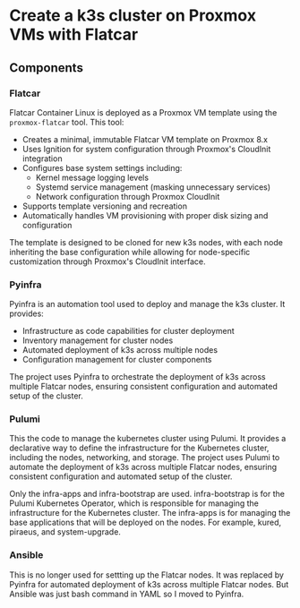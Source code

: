 # Create a k3s cluster on Proxmox VMs with Flatcar

## Components

### Flatcar

Flatcar Container Linux is deployed as a Proxmox VM template using the `proxmox-flatcar` tool. This tool:

- Creates a minimal, immutable Flatcar VM template on Proxmox 8.x
- Uses Ignition for system configuration through Proxmox's CloudInit integration
- Configures base system settings including:
  - Kernel message logging levels
  - Systemd service management (masking unnecessary services)
  - Network configuration through Proxmox CloudInit
- Supports template versioning and recreation
- Automatically handles VM provisioning with proper disk sizing and configuration

The template is designed to be cloned for new k3s nodes, with each node inheriting the base configuration while allowing for node-specific customization through Proxmox's CloudInit interface.

### Pyinfra

Pyinfra is an automation tool used to deploy and manage the k3s cluster. It provides:

- Infrastructure as code capabilities for cluster deployment
- Inventory management for cluster nodes
- Automated deployment of k3s across multiple nodes
- Configuration management for cluster components

The project uses Pyinfra to orchestrate the deployment of k3s across multiple Flatcar nodes, ensuring consistent configuration and automated setup of the cluster.

### Pulumi

This the code to manage the kubernetes cluster using Pulumi. It provides a declarative way to define the infrastructure for the Kubernetes cluster, including the nodes, networking, and storage. The project uses Pulumi to automate the deployment of k3s across multiple Flatcar nodes, ensuring consistent configuration and automated setup of the cluster.

Only the infra-apps and infra-bootstrap are used. infra-bootstrap is for the Pulumi Kubernetes Operator, which is responsible for managing the infrastructure for the Kubernetes cluster. The infra-apps is for managing the base applications that will be deployed on the nodes. For example, kured, piraeus, and system-upgrade.

### Ansible

This is no longer used for settting up the Flatcar nodes. It was replaced by Pyinfra for automated deployment of k3s across multiple Flatcar nodes. But Ansible was just bash command in YAML so I moved to Pyinfra.
